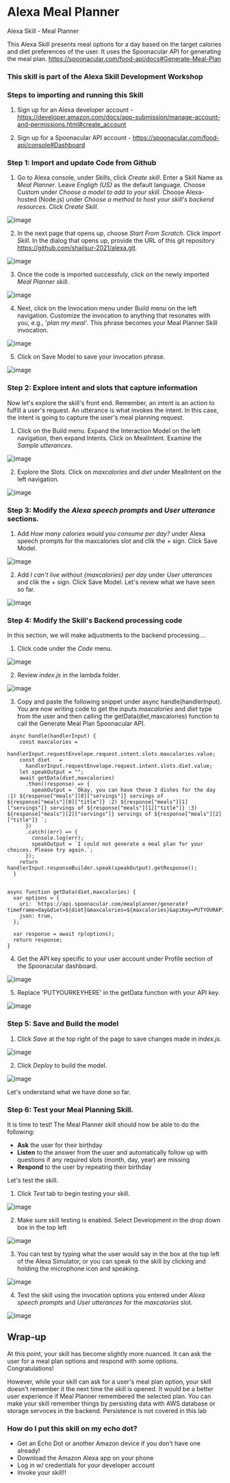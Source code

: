 # Alexa Meal Planner

Alexa Skill - Meal Planner
 
This Alexa Skill presents meal options for a day based on the target calories and diet preferences of the user. It uses the Spoonacular API for generating the meal plan.
https://spoonacular.com/food-api/docs#Generate-Meal-Plan

### This skill is part of the Alexa Skill Development Workshop

### Steps to importing and running this Skill

1) Sign up for an Alexa developer account - https://developer.amazon.com/docs/app-submission/manage-account-and-permissions.html#create_account

2) Sign up for a Spoonacular API account - https://spoonacular.com/food-api/console#Dashboard

### Step 1: Import and update Code from Github

1) Go to Alexa console, under Skills, click _Create skill_. Enter a Skill Name as _Meal Planner_. Leave _Engligh (US)_ as the default language. Choose Custom under _Choose a model to add to your skill_. Choose Alexa-hosted (Node.js) under _Choose a method to host your skill's backend resources_. Click _Create Skill_. 

![image](https://user-images.githubusercontent.com/9892791/116184733-5d240100-a6ee-11eb-9a8e-70f1497f0112.png)

2) In the next page that opens up, choose _Start From Scratch_. Click _Import Skill_. In the dialog that opens up, provide the URL of this git repository https://github.com/shailsur-2021/alexa.git. 

![image](https://user-images.githubusercontent.com/9892791/116185119-f8b57180-a6ee-11eb-92a2-7c887fdeb36b.png)

3) Once the code is imported successfuly, click on the newly imported _Meal Planner_ skill.

![image](https://user-images.githubusercontent.com/9892791/116185801-56968900-a6f0-11eb-8983-f03250c99451.png)


4) Next, click on the Invocation menu under Build menu on the left navigation. Customize the invocation to anything that resonates with you, e.g., '_plan my meal'_. This phrase becomes your Meal Planner Skill invocation. 

![image](https://user-images.githubusercontent.com/76848465/115782293-1e561a00-a381-11eb-91ed-e4a1cbdf135b.png)

5) Click on Save Model to save your invocation phrase.

![image](https://user-images.githubusercontent.com/9892791/116187203-15ec3f00-a6f3-11eb-9a57-19a6a4c41c53.png)


### Step 2: Explore intent and slots that capture information
Now let's explore the skill's front end. Remember, an intent is an action to fulfill a user's request. An utterance is what invokes the intent.  In this case, the intent is going to capture the user's meal planning request.

1) Click on the Build menu. Expand the Interaction Model on the left navigation, then expand Intents. Click on MealIntent. Examine the _Sample utterances_.

![image](https://user-images.githubusercontent.com/76848465/115781674-4b55fd00-a380-11eb-99ba-4fc00e8122e2.png)

2) Explore the Slots. Click on _maxcalories_ and _diet_ under MealIntent on the left navigation. 

![image](https://user-images.githubusercontent.com/76848465/115781780-7b050500-a380-11eb-85d4-7dc073b415f6.png)

### Step 3: Modify the _Alexa speech prompts_ and _User utterance_ sections. 

1) Add _How many calories would you consume per day?_ under Alexa speech prompts for the maxcalories slot and clik the + sign. Click Save Model.

![image](https://user-images.githubusercontent.com/9892791/116190617-f821d880-a6f8-11eb-9241-8a165b65b0b4.png)


2) Add _I can't live without {maxcalories} per day_ under _User utterances_ and clik the + sign. Click Save Model. Let's review what we have seen so far.

![image](https://user-images.githubusercontent.com/9892791/116191131-cc532280-a6f9-11eb-9bc0-c2e9b09515d8.png)

### Step 4: Modify the Skill's Backend processing code
In this section, we will make adjustments to the backend processing....


1) Click code under the _Code_ menu. 

![image](https://user-images.githubusercontent.com/9892791/116191830-f6f1ab00-a6fa-11eb-8aef-e9ef334ebe91.png)

2) Review _index.js_ in the lambda folder. 

![image](https://user-images.githubusercontent.com/9892791/116192106-62d41380-a6fb-11eb-9918-e8e9b882cfba.png)


3) Copy and paste the following snippet under async handle(handlerInput). You are now writing code to get the inputs _maxcalories_ and _diet_ type from the user and then calling the getData(diet,maxcalories) function to call the Generate Meal Plan Spoonacular API. 

```
 async handle(handlerInput) {
    const maxcalories =
      handlerInput.requestEnvelope.request.intent.slots.maxcalories.value;
    const diet   =
      handlerInput.requestEnvelope.request.intent.slots.diet.value;
    let speakOutput = "";
    await getData(diet,maxcalories)
      .then((response) => {
        speakOutput = `Okay, you can have these 3 dishes for the day :1) ${response["meals"][0]["servings"]} servings of ${response["meals"][0]["title"]} :2) ${response["meals"][1]["servings"]} servings of ${response["meals"][1]["title"]} :3)  ${response["meals"][2]["servings"]} servings of ${response["meals"][2]["title"]} `;
      })
      .catch((err) => {
        console.log(err);
        speakOutput = `I could not generate a meal plan for your choices. Please try again.`;
      });
    return handlerInput.responseBuilder.speak(speakOutput).getResponse();
  }
```

```

async function getData(diet,maxcalories) {
  var options = {
    uri: `https://api.spoonacular.com/mealplanner/generate?timeFrame=day&diet=${diet}&maxcalories=${maxcalories}&apiKey=PUTYOURAPIKEYHERE`,
    json: true,
  };

  var response = await rp(options);
  return response;
}

```

4) Get the API key specific to your user account under Profile section of the Spoonacular dashboard. 

![image](https://user-images.githubusercontent.com/9892791/116343386-5363d180-a7b2-11eb-8beb-032735115c4d.png)


5) Replace 'PUTYOURKEYHERE' in the getData function with your API key.

![image](https://user-images.githubusercontent.com/9892791/116343988-80fd4a80-a7b3-11eb-8ab2-6d7e5806ea57.png)

### Step 5: Save and Build the model

1) Click _Save_ at the top right of the page to save changes made in _index.js_. 

![image](https://user-images.githubusercontent.com/9892791/116344330-0d0f7200-a7b4-11eb-9bb9-de1709762c61.png)


2) Click _Deploy_ to build the model. 

![image](https://user-images.githubusercontent.com/9892791/116344732-c79f7480-a7b4-11eb-87b7-545fc36f847f.png)

 
Let's understand what we have done so far.

### Step 6: Test your Meal Planning Skill. 
It is time to test! The Meal Planner skill should now be able to do the following:


* **Ask** the user for their birthday
* **Listen** to the answer from the user and automatically follow up with questions if any required slots (month, day, year) are missing
* **Respond** to the user by repeating their birthday


Let's test the skill.
1) Click  _Test_ tab to begin testing your skill.  

![image](https://user-images.githubusercontent.com/9892791/116345234-bd31aa80-a7b5-11eb-90be-d1d8ed738eaf.png)


2) Make sure skill testing is enabled. Select Development in the drop down box in the top left

![image](https://user-images.githubusercontent.com/9892791/116346703-c1ab9280-a7b8-11eb-9fd8-6221a505b7fe.png)

3) You can test by typing what the user would say in the box at the top left of the Alexa Simulator, or you can speak to the skill by clicking and holding the microphone icon and speaking.

![image](https://user-images.githubusercontent.com/9892791/116346878-16e7a400-a7b9-11eb-884f-8d9c3d0fe492.png)

4) Test the skill using the invocation options you entered under _Alexa speech prompts_ and _User utterances_ for the _maxcalories_ slot.

![image](https://user-images.githubusercontent.com/9892791/116347095-88bfed80-a7b9-11eb-9b5d-a1d8df461a9c.png)


## Wrap-up

At this point, your skill has become slightly more nuanced. It can ask the user for a meal plan options and respond with some  options. Congratulations!

However, while your skill can ask for a user's meal plan option, your skill doesn't remember it the next time the skill is opened. It would be a better user experience if Meal Planner remembered the selected plan. You can make your skill remember things by persisting data with AWS database or storage servoces in the backend. Persistence is not covered in this lab

### How do I put this skill on my echo dot?

* Get an Echo Dot or another Amazon device if you don’t have one already!
* Download the Amazon Alexa app on your phone 
* Log in w/ credentials for your developer account
* Invoke your skill!!


